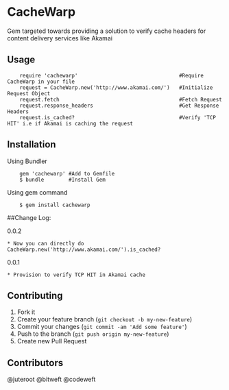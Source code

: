 # CacheWarp

Gem targeted towards providing a solution to verify cache headers for content delivery services like Akamai

## Usage

```
    require 'cachewarp'                                 #Require CacheWarp in your file
    request = CacheWarp.new('http://www.akamai.com/')   #Initialize Request Object
    request.fetch                                       #Fetch Request
    request.response_headers                            #Get Response Headers
    request.is_cached?                                  #Verify 'TCP HIT' i.e if Akamai is caching the request
```

## Installation

Using Bundler

```
    gem 'cachewarp' #Add to Gemfile
    $ bundle        #Install Gem
```

Using gem command

```
    $ gem install cachewarp
```

##Change Log:

0.0.2

    * Now you can directly do CacheWarp.new('http://www.akamai.com/').is_cached?

0.0.1

    * Provision to verify TCP HIT in Akamai cache

## Contributing

1. Fork it
2. Create your feature branch (`git checkout -b my-new-feature`)
3. Commit your changes (`git commit -am 'Add some feature'`)
4. Push to the branch (`git push origin my-new-feature`)
5. Create new Pull Request

## Contributors

@juteroot
@bitweft
@codeweft
